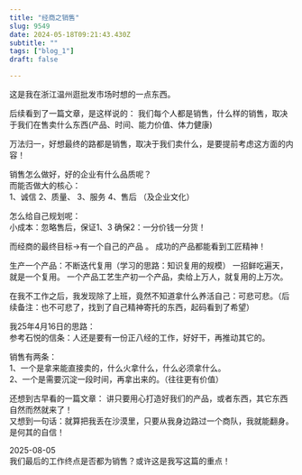 ```yaml
--- 
title: "经商之销售" 
slug: 9549
date: 2024-05-18T09:21:43.430Z 
subtitle: "" 
tags: ["blog_1"] 
draft: false

--- 
```


这是我在浙江温州逛批发市场时想的一点东西。

后续看到了一篇文章，是这样说的：
我们每个人都是销售，什么样的销售，取决于我们在售卖什么东西(产品、时间、能力价值、体力健康)

万法归一，好想最终的路都是销售，取决于我们卖什么，是要提前考虑这方面的内容！

销售怎么做好，好的企业有什么品质呢？  
而能否做大的核心：  
1、诚信    2、质量、  3、服务    4、售后
（及企业文化）

怎么给自己规划呢：  
小成本：忽略售后，保证1、3        确保2：一分价钱一分货！

而经商的最终目标->有一个自己的产品 。    成功的产品都能看到工匠精神！

生产一个产品：不断迭代复用（学习的思路：知识复用的规模）
一招鲜吃遍天，就是一个复用。   一个产品工艺生产初一个产品，卖给上万人，就复用的上万次。

在我不工作之后，我发现除了上班，竟然不知道拿什么养活自己：可悲可悲。（后续备注：也不可悲了，找到了自己精神寄托的东西，起码看到了希望）

我25年4月16日的思路：  
参考石悦的信条：人还是要有一份正八经的工作，好好干，再推动其它的。

销售有两条：  
1、一个是拿来能直接卖的，什么火拿什么，什么必须拿什么。  
2、一个是需要沉淀一段时间，再拿出来的。（往往更有价值）  

还想到古早看的一篇文章：
讲只要用心打造好我们的产品，或者东西，其它东西自然而然就来了！  
又想到一句话：就算把我丢在沙漠里，只要从我身边路过一个商队，我就能翻身。是何其的自信！  


2025-08-05  
我们最后的工作终点是否都为销售？或许这是我写这篇的重点！